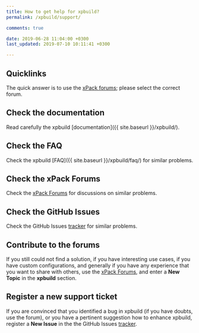 ```yaml
---
title: How to get help for xpbuild?
permalink: /xpbuild/support/

comments: true

date: 2019-06-28 11:04:00 +0300
last_updated: 2019-07-10 10:11:41 +0300

---
```


## Quicklinks

The quick answer is to use the 
[xPack forums](https://www.tapatalk.com/groups/xpack/); please select 
the correct forum.

## Check the documentation

Read carefully the xpbuild [documentation]({{ site.baseurl }}/xpbuild/).

## Check the FAQ

Check the xpbuild [FAQ]({{ site.baseurl }}/xpbuild/faq/) for similar problems.

## Check the xPack Forums

Check the [xPack Forums](https://www.tapatalk.com/groups/xpack/) for 
discussions on similar problems.

## Check the GitHub Issues

Check the GitHub Issues 
[tracker](https://github.com/xpack/xpbuild-js/issues/) for 
similar problems.

## Contribute to the forums

If you still could not find a solution, if you have interesting use 
cases, if you have custom configurations, and generally if you have 
any experience that you want to share with others, use the 
[xPack Forums](https://www.tapatalk.com/groups/xpack/), 
and enter a **New Topic** in the **xpbuild** section.

## Register a new support ticket

If you are convinced that you identified a bug in xpbuild 
(if you have doubts, use the forum), 
or you have a pertinent suggestion how to enhance xpbuild, 
register a **New Issue** in the the GitHub Issues 
[tracker](https://github.com/xpack/xpbuild-js/issues/).
